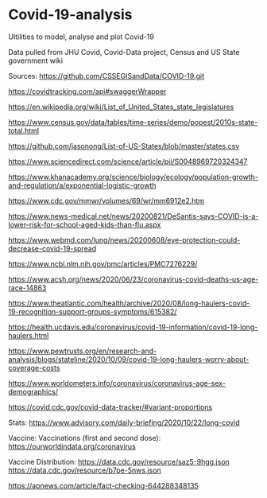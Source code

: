 # Covid-19-analysis
Ultilities to model, analyse and plot Covid-19

Data pulled from JHU Covid, Covid-Data project, Census and US State government wiki


Sources:
https://github.com/CSSEGISandData/COVID-19.git

https://covidtracking.com/api#swaggerWrapper

https://en.wikipedia.org/wiki/List_of_United_States_state_legislatures

https://www.census.gov/data/tables/time-series/demo/popest/2010s-state-total.html

https://github.com/jasonong/List-of-US-States/blob/master/states.csv

https://www.sciencedirect.com/science/article/pii/S0048969720324347

https://www.khanacademy.org/science/biology/ecology/population-growth-and-regulation/a/exponential-logistic-growth

https://www.cdc.gov/mmwr/volumes/69/wr/mm6912e2.htm

https://www.news-medical.net/news/20200821/DeSantis-says-COVID-is-a-lower-risk-for-school-aged-kids-than-flu.aspx

https://www.webmd.com/lung/news/20200608/eye-protection-could-decrease-covid-19-spread

https://www.ncbi.nlm.nih.gov/pmc/articles/PMC7276229/

https://www.acsh.org/news/2020/06/23/coronavirus-covid-deaths-us-age-race-14863

https://www.theatlantic.com/health/archive/2020/08/long-haulers-covid-19-recognition-support-groups-symptoms/615382/

https://health.ucdavis.edu/coronavirus/covid-19-information/covid-19-long-haulers.html

https://www.pewtrusts.org/en/research-and-analysis/blogs/stateline/2020/10/09/covid-19-long-haulers-worry-about-coverage-costs

https://www.worldometers.info/coronavirus/coronavirus-age-sex-demographics/

https://covid.cdc.gov/covid-data-tracker/#variant-proportions


Stats:
https://www.advisory.com/daily-briefing/2020/10/22/long-covid


Vaccine:
Vaccinations (first and second dose): https://ourworldindata.org/coronavirus

Vaccine Distribution:
https://data.cdc.gov/resource/saz5-9hgg.json
https://data.cdc.gov/resource/b7pe-5nws.json

https://apnews.com/article/fact-checking-644288348135
